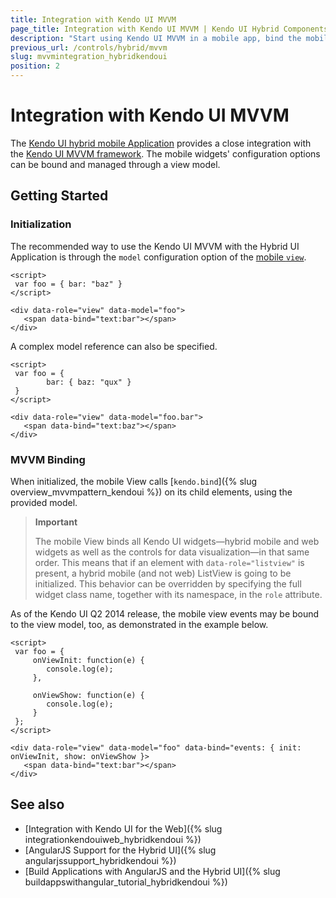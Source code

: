 ```yaml
---
title: Integration with Kendo UI MVVM
page_title: Integration with Kendo UI MVVM | Kendo UI Hybrid Components
description: "Start using Kendo UI MVVM in a mobile app, bind the mobile widget's configuration options and manage them through a view model."
previous_url: /controls/hybrid/mvvm
slug: mvvmintegration_hybridkendoui
position: 2
---
```


# Integration with Kendo UI MVVM

The [Kendo UI hybrid mobile Application](https://demos.telerik.com/kendo-ui/m/index#application/transitions) provides a close integration with the [Kendo UI MVVM framework](https://demos.telerik.com/kendo-ui/mvvm/index). The mobile widgets' configuration options can be bound and managed through a view model.

## Getting Started

### Initialization

The recommended way to use the Kendo UI MVVM with the Hybrid UI Application is through the `model` configuration option of the [mobile `view`](/api/javascript/mobile/ui/view#configuration).



    <script>
     var foo = { bar: "baz" }
    </script>

    <div data-role="view" data-model="foo">
       <span data-bind="text:bar"></span>
    </div>

A complex model reference can also be specified.

    <script>
     var foo = {
            bar: { baz: "qux" }
     }
    </script>

    <div data-role="view" data-model="foo.bar">
       <span data-bind="text:baz"></span>
    </div>

### MVVM Binding

When initialized, the mobile View calls [`kendo.bind`]({% slug overview_mvvmpattern_kendoui %}) on its child elements, using the provided model.

> **Important**
>
> The mobile View binds all Kendo UI widgets&mdash;hybrid mobile and web widgets as well as the controls for data visualization&mdash;in that same order. This means that if an element with `data-role="listview"` is present, a hybrid mobile (and not web) ListView is going to be initialized. This behavior can be overridden by specifying the full widget class name, together with its namespace, in the `role` attribute.

As of the Kendo UI Q2 2014 release, the mobile view events may be bound to the view model, too, as demonstrated in the example below.



    <script>
     var foo = {
         onViewInit: function(e) {
            console.log(e);
         },

         onViewShow: function(e) {
            console.log(e);
         }
     };
    </script>

    <div data-role="view" data-model="foo" data-bind="events: { init: onViewInit, show: onViewShow }>
       <span data-bind="text:bar"></span>
    </div>

## See also

* [Integration with Kendo UI for the Web]({% slug integrationkendouiweb_hybridkendoui %})
* [AngularJS Support for the Hybrid UI]({% slug angularjssupport_hybridkendoui %})
* [Build Applications with AngularJS and the Hybrid UI]({% slug buildappswithangular_tutorial_hybridkendoui %})
